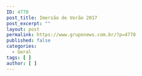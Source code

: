 ```yaml
---
ID: 4778
post_title: Imersão de Verão 2017
post_excerpt: ""
layout: post
permalink: https://www.gruponews.com.br/?p=4778
published: false
categories:
  - Geral
tags: [ ]
author: [ ]
---
```

&nbsp;

&nbsp;